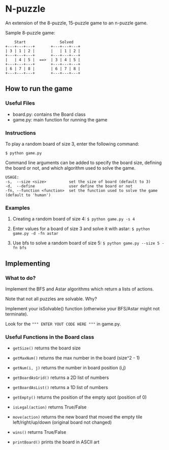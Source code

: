 # N-puzzle

An extension of the 8-puzzle, 15-puzzle game to an n-puzzle game.

Sample 8-puzzle game:

        Start               Solved
    +---+---+---+       +---+---+---+
    | 3 | 1 | 2 |       |   | 1 | 2 |
    +---+---+---+       +---+---+---+
    |   | 4 | 5 |  ==>  | 3 | 4 | 5 |
    +---+---+---+       +---+---+---+
    | 6 | 7 | 8 |       | 6 | 7 | 8 |
    +---+---+---+       +---+---+---+

## How to run the game
### Useful Files

- board.py: contains the Board class
- game.py: main function for running the game

### Instructions
To play a random board of size 3, enter the following command:

```
$ python game.py
```

Command line arguments can be added to specify the board size, defining the board or not, and which algorithm used to solve the game.

	USAGE:
	-s,  --size <size>          set the size of board (default to 3)
	-d,  --define               user define the board or not
	-fn, --function <function>  set the function used to solve the game (default to 'human')

### Examples

1. Creating a random board of size 4: ```$ python game.py -s 4```

2. Enter values for a board of size 3 and solve it with astar: ```$ python game.py -d -fn astar```

3. Use bfs to solve a random board of size 5: ```$ python game.py --size 5 -fn bfs```

## Implementing

### What to do?

Implement the BFS and Astar algorithms which return a lists of actions.

Note that not all puzzles are solvable. Why?

Implement your isSolvable() function (otherwise your BFS/Astar might not terminate).

Look for the `""" ENTER YOUT CODE HERE """` in game.py.

### Useful Functions in the Board class

- `getSize()` returns the board size

- `getMaxNum()` returns the max number in the board (size^2 - 1)

- `getNum(i, j)` returns the number in board position (i,j)

- `getBoardAsGrid()` returns a 2D list of numbers

- `getBoardAsList()` returns a 1D list of numbers

- `getEmpty()` returns the position of the empty spot (position of 0)

- `isLegal(action)` returns True/False

- `move(action)` returns the new board that moved the empty tile left/right/up/down (original board not changed)

- `wins()` returns True/False

- `printBoard()` prints the board in ASCII art